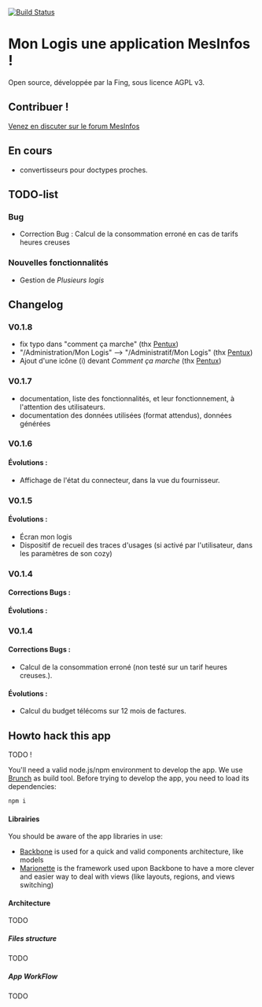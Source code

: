 [![Build Status](https://travis-ci.org/jacquarg/monlogis.png)](https://travis-ci.org/jacquarg/monlogis)

# Mon Logis une application MesInfos !

Open source, développée par la Fing, sous licence AGPL v3.

## Contribuer !
[Venez en discuter sur le forum MesInfos](https://mesinfos.fing.org/forum/d/71-mon-logis-pr-sentation-commentaires-volutions)

## En cours
* convertisseurs pour doctypes proches.

## TODO-list

### Bug
* Correction Bug : Calcul de la consommation erroné en cas de tarifs heures creuses

### Nouvelles fonctionnalités
* Gestion de _Plusieurs logis_

## Changelog

### V0.1.8

* fix typo dans "comment ça marche" (thx [Pentux](https://mesinfos.fing.org/forum/d/86-application-mon-logis))
* "/Administration/Mon Logis" --> "/Administratif/Mon Logis" (thx [Pentux](https://mesinfos.fing.org/forum/d/85-rangement-des-dossiers))
* Ajout d'une icône (i) devant _Comment ça marche_ (thx [Pentux](https://mesinfos.fing.org/forum/d/87-application-mon-logis-pas-de-logo-mauvais-marquage))

### V0.1.7
* documentation, liste des fonctionnalités, et leur fonctionnement, à l'attention des utilisateurs.
* documentation des données utilisées (format attendus), données générées

### V0.1.6
#### Évolutions :
* Affichage de l'état du connecteur, dans la vue du fournisseur.

### V0.1.5
#### Évolutions :
* Écran mon logis
* Dispositif de recueil des traces d'usages (si activé par l'utilisateur, dans les paramètres de son cozy)

### V0.1.4
#### Corrections Bugs :
#### Évolutions :

### V0.1.4
#### Corrections Bugs :

* Calcul de la consommation erroné (non testé sur un tarif heures creuses.).

#### Évolutions :

* Calcul du budget télécoms sur 12 mois de factures.


## Howto hack this app

TODO !

You'll need a valid node.js/npm environment to develop the app. We use [Brunch](http://brunch.io/) as build tool. Before trying to develop the app, you need to load its dependencies:

```sh
npm i
```

#### Librairies

You should be aware of the app libraries in use:
* [Backbone](http://backbonejs.org/) is used for a quick and valid components architecture, like models
* [Marionette](http://marionettejs.com/) is the framework used upon Backbone to have a more clever and easier way to deal with views (like layouts, regions, and views switching)

#### Architecture
TODO
##### Files structure
TODO
##### App WorkFlow
TODO
